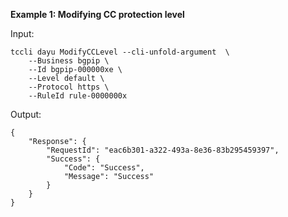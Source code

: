 **Example 1: Modifying CC protection level**



Input: 

```
tccli dayu ModifyCCLevel --cli-unfold-argument  \
    --Business bgpip \
    --Id bgpip-000000xe \
    --Level default \
    --Protocol https \
    --RuleId rule-0000000x
```

Output: 
```
{
    "Response": {
        "RequestId": "eac6b301-a322-493a-8e36-83b295459397",
        "Success": {
            "Code": "Success",
            "Message": "Success"
        }
    }
}
```


